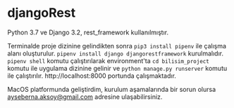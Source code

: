 # djangoRest

Python 3.7 ve Django 3.2, rest_framework kullanılmıştır.

Terminalde proje dizinine gelindikten sonra
`pip3 install pipenv` ile çalışma alanı oluşturulur.
`pipenv install django djangorestframework` kurulmalıdır.
`pipenv shell` komutu çalıştırılarak environment'ta `cd bilisim_project` komutu ile uygulama dizinine gelinir ve
`python manage.py runserver` komutu ile çalıştırılır.
http://localhost:8000 portunda çalışmaktadır.

MacOS platformunda geliştirdim, kurulum aşamalarında bir sorun olursa ayseberna.aksoy@gmail.com adresine ulaşabilirsiniz.
